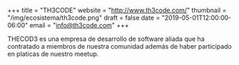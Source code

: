 +++
title = "TH3CODE"
website = "http://www.th3code.com/"
thumbnail = "/img/ecosistema/th3code.png"
draft = false
date = "2019-05-01T12:00:00-06:00"
email = "info@th3code.com"
+++


THECOD3 es una empresa de desarrollo de software aliada que ha contratado a miembros de nuestra comunidad además de haber participado en platicas de nuestro meetup.
